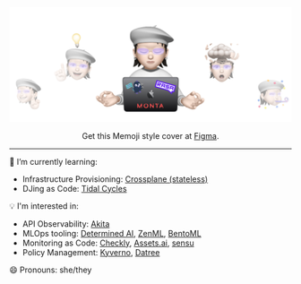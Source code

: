 <div align="center">
  <!-- Cover heading -->
  <img src="https://github.com/HotThoughts/HotThoughts/raw/main/cover-sticker.png" />

  <p>
    Get this Memoji style cover at <a href="https://www.figma.com/community/file/1053231490630677837">Figma</a>.
  </p>

</div>

<hr>
🌱 I’m currently learning:

- Infrastructure Provisioning: [Crossplane (stateless)](https://crossplane.io)
- DJing as Code: [Tidal Cycles](https://tidalcycles.org)

💡 I'm interested in:

- API Observability: [Akita](https://www.akitasoftware.com)
- MLOps tooling: [Determined AI](https://www.determined.ai), [ZenML](https://zenml.io), [BentoML](https://www.bentoml.com/)
- Monitoring as Code: [Checkly](https://www.checklyhq.com), [Assets.ai](https://www.asserts.ai), [sensu](https://sensu.io)
- Policy Management: [Kyverno](https://kyverno.io/), [Datree](https://www.datree.io/)

<!-- - 👯 I’m looking to collaborate on ... -->
<!-- - 🤔 I’m looking for help with ... -->
<!-- - 💬 Ask me about ... -->
<!-- - 📫 How to reach me: ... -->

😄 Pronouns: she/they
<!--
**HotThoughts/HotThoughts** is a ✨ _special_ ✨ repository because its `README.md` (this file) appears on your GitHub profile.

Here are some ideas to get you started:

- 🔭 I’m currently working on ...
- 🌱 I’m currently learning ...
- 👯 I’m looking to collaborate on ...
- 🤔 I’m looking for help with ...
- 💬 Ask me about ...
- 📫 How to reach me: ...
- 😄 Pronouns: ...
- ⚡ Fun fact: ...
-->
